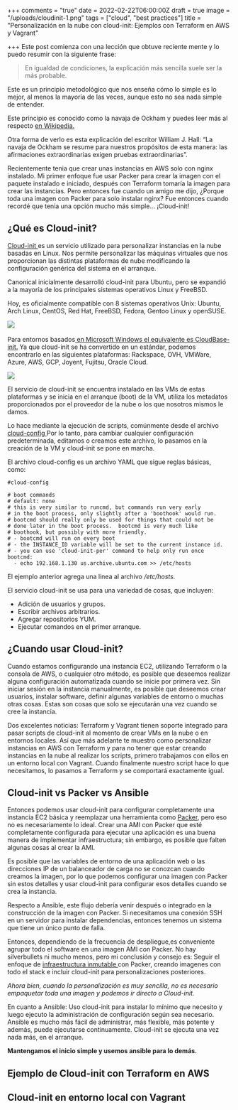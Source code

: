 +++
comments = "true"
date = 2022-02-22T06:00:00Z
draft = true
image = "/uploads/cloudinit-1.png"
tags = ["cloud", "best practices"]
title = "Personalización en la nube con cloud-init: Ejemplos con Terraform en AWS y Vagrant"

+++
Este post comienza con una lección que obtuve reciente mente y lo puedo resumir con la siguiente frase:

> En igualdad de condiciones, la explicación más sencilla suele ser la más probable.

Este es un principio metodológico que nos enseña cómo lo simple es lo mejor, al menos la mayoría de las veces, aunque esto no sea nada simple de entender.

Este principio es conocido como la navaja de Ockham y puedes leer más al respecto [ en Wikipedia.](https://es.wikipedia.org/wiki/Navaja_de_Ockham)

Otra forma de verlo es esta explicación del escritor William J. Hall: “La navaja de Ockham se resume para nuestros propósitos de esta manera: las afirmaciones extraordinarias exigen pruebas extraordinarias”.

Recientemente tenia que crear unas instancias en AWS solo con nginx instalado. Mi primer enfoque fue usar Packer para crear la imagen con el paquete instalado e iniciado, después con Terraform tomaría la imagen para crear las instancias. Pero entonces fue cuando un amigo me dijo, ¿Porque toda una imagen con Packer para solo instalar nginx? Fue entonces cuando recordé que tenia una opción mucho más simple... ¡Cloud-init!

## ¿Qué es Cloud-init?

[Cloud-init ](https://cloud-init.io/)es un servicio utilizado para personalizar instancias en la nube basadas en Linux. Nos permite personalizar las máquinas virtuales que nos proporcionan las distintas plataformas de nube modificando la configuración genérica del sistema  en el arranque.

Canonical inicialmente desarrolló cloud-init para Ubuntu, pero se expandió a la mayoría de los principales sistemas operativos Linux y FreeBSD. 

Hoy, es oficialmente compatible con 8 sistemas operativos Unix: Ubuntu, Arch Linux, CentOS, Red Hat, FreeBSD, Fedora, Gentoo Linux y openSUSE.

![](/uploads/distros.png) ​

Para entornos basados[ en Microsoft Windows el equivalente es CloudBase-init.](https://cloudbase.it/cloudbase-init/)  Ya que cloud-init se ha convertido en un estándar, podemos encontrarlo en las siguientes plataformas: Rackspace, OVH, VMWare, Azure, AWS, GCP, Joyent, Fujitsu, Oracle Cloud.

![](/uploads/providers.png)

El servicio de cloud-init se encuentra instalado en las VMs de estas plataformas y se inicia en el arranque (boot) de la VM, utiliza los metadatos proporcionados por el proveedor de la nube o los que nosotros mismos le damos.

Lo hace mediante la ejecución de scripts, comúnmente desde el archivo [cloud-config ](https://cloudinit.readthedocs.io/en/latest/topics/examples.html)Por lo tanto, para cambiar cualquier configuración predeterminada,  editamos o creamos este archivo, lo pasamos en la creación de la VM y cloud-init se pone en marcha.

El archivo cloud-config es un archivo YAML que sigue  reglas básicas, como:

    #cloud-config
    
    # boot commands
    # default: none
    # this is very similar to runcmd, but commands run very early
    # in the boot process, only slightly after a 'boothook' would run.
    # bootcmd should really only be used for things that could not be
    # done later in the boot process.  bootcmd is very much like
    # boothook, but possibly with more friendly.
    # - bootcmd will run on every boot
    # - the INSTANCE_ID variable will be set to the current instance id.
    # - you can use 'cloud-init-per' command to help only run once
    bootcmd:
      - echo 192.168.1.130 us.archive.ubuntu.com >> /etc/hosts

El ejemplo anterior agrega una linea al archivo _/etc/hosts._

El servicio cloud-init se usa para una variedad de cosas, que incluyen:

* Adición de usuarios y grupos.
* Escribir archivos arbitrarios.
* Agregar repositorios YUM.
* Ejecutar comandos en el primer arranque.

## ¿Cuando usar Cloud-init?

Cuando estamos configurando una instancia EC2, utilizando Terraform o la consola de AWS, o cualquier otro método, es posible que deseemos realizar alguna configuración automatizada cuando se inicie por primera vez. Sin iniciar sesión en la instancia manualmente, es posible que deseemos crear usuarios, instalar software, definir algunas variables de entorno o muchas otras cosas. Estas son cosas que solo se ejecutarán una vez cuando se cree la instancia.

Dos excelentes noticias: Terraform y Vagrant tienen soporte integrado para pasar scripts de cloud-init al momento de crear VMs en la nube o en entornos locales. Así que más adelante te muestro como personalizar instancias en AWS con Terraform y para no tener que estar creando instancias en la nube al realizar los scripts, primero trabajamos con ellos en un entorno local con Vagrant. Cuando finalmente nuestro script hace lo que necesitamos, lo pasamos a Terraform y se comportará exactamente igual.

## Cloud-init vs Packer vs Ansible

Entonces podemos usar cloud-init para configurar completamente una instancia EC2 básica y reemplazar una herramienta como [Packer](https://galvarado.com.mx/post/packer-automatiza-la-creacion-de-cualquier-tipo-de-imagen-de-maquina-virtual/), pero eso no es necesariamente lo ideal. Crear una AMI con Packer que esté completamente configurada para ejecutar una aplicación es una buena manera de implementar  infraestructura; sin embargo, es posible que falten algunas cosas al crear la AMI. 

Es posible que las variables de entorno de una aplicación web o las direcciones IP de un balanceador de carga no se conozcan cuando creamos la imagen, por lo que podemos configurar una imagen con Packer sin estos detalles y usar cloud-init para configurar esos detalles cuando se crea la instancia.

Respecto a Ansible, este flujo debería venir después o integrado en la construcción de la imagen con Packer.  Si necesitamos una conexión SSH en un servidor para instalar dependencias, entonces tenemos un sistema que  tiene un único punto de falla.

Entonces, dependiendo de la frecuencia de despliegue,es conveniente agrupar todo el software en una imagen AMI con Packer. No hay silverbullets ni mucho menos, pero mi conclusión y consejo es: Seguir el enfoque de [infraestructura inmutable ](https://galvarado.com.mx/post/beneficios-retos-y-como-lograr-infraestructura-inmutable-con-packer-ansible-y-terraform/)con Packer, creando imagenes con todo el stack e incluir cloud-init para personalizaciones posteriores. 

_Ahora bien, cuando la personalización es muy sencilla, no es necesario empaquetar toda una imagen y podemos ir directo a Cloud-init._

En cuanto a Ansible: Uso cloud-init para instalar lo mínimo que necesito y luego ejecuto la administración de configuración según sea necesario. Ansible es mucho más fácil de administrar, más flexible, más potente y además, puede ejecutarse continuamente. Cloud-init se ejecuta una vez nada más, en el arranque.

**Mantengamos el inicio simple  y usemos ansible para lo demás.** 

## Ejemplo de Cloud-init con Terraform en AWS

## Cloud-init en entorno local con Vagrant 